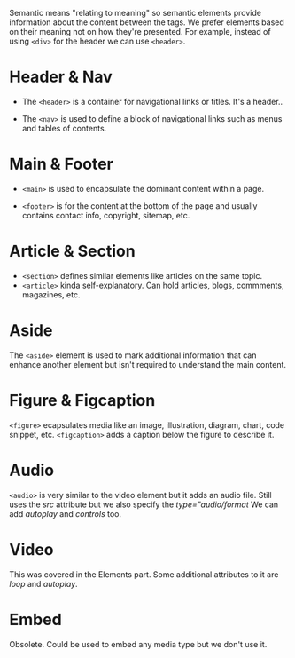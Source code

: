 Semantic means "relating to meaning" so semantic elements provide information about the content between the tags. We prefer elements based on their meaning not on how they're presented. For example, instead of using ```<div>``` for the header we can use ```<header>```.

# Header & Nav

- The ```<header>``` is a container for navigational links or titles. It's a header.. 

- The ```<nav>``` is used to define a block of navigational links such as menus and tables of contents.

# Main & Footer

- ```<main>``` is used to encapsulate the dominant content within a page.

- ```<footer>``` is for the content at the bottom of the page and usually contains contact info, copyright, sitemap, etc.

# Article & Section

- ```<section>``` defines similar elements like articles on the same topic.
- ```<article>``` kinda self-explanatory. Can hold articles, blogs, commments, magazines, etc.

# Aside

The ```<aside>``` element is used to mark additional information that can enhance another element but isn't required to understand the main content.

# Figure & Figcaption

```<figure>``` ecapsulates media like an image, illustration, diagram, chart, code snippet, etc.
```<figcaption>``` adds a caption below the figure to describe it.

# Audio
```<audio>``` is very similar to the video element but it adds an audio file. Still uses the *src* attribute but we also specify the *type="audio/format*
We can add *autoplay* and *controls* too.

# Video
This was covered in the Elements part. Some additional attributes to it are *loop* and *autoplay*.

# Embed
Obsolete. Could be used to embed any media type but we don't use it.